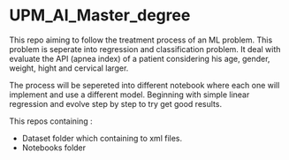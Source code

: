 # UPM_AI_Master_degree

This repo aiming to follow the treatment process of an ML problem.
This problem is seperate into regression and classification problem.
It deal with evaluate the API (apnea index) of a patient considering his age, gender, weight, hight and cervical larger.

The process will be sepereted into different notebook where each one will implement and use a different model.
Beginning with simple linear regression and evolve step by step to try get good results.

This repos containing :

- Dataset folder which containing to xml files.
- Notebooks folder